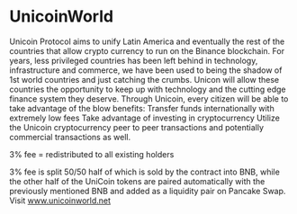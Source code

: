# UnicoinWorld
Unicoin Protocol aims to unify Latin America and eventually the rest of the countries that allow crypto
currency to run on the Binance blockchain.
For years, less privileged countries has been left behind in technology, infrastructure and commerce, we
have been used to being the shadow of 1st world countries and just catching the crumbs.
Unicon will allow these countries the opportunity to keep up with technology and the cutting edge
finance system they deserve. Through Unicoin, every citizen will be able to take advantage of the blow
benefits:
Transfer funds internationally with extremely low fees
Take advantage of investing in cryptocurrency
Utilize the Unicoin cryptocurrency peer to peer transactions and potentially commercial transactions as well.

3% fee = redistributed to all existing holders

3% fee is split 50/50 half of which is sold by the contract into BNB, while the other half of the UniCoin tokens are paired automatically with the previously mentioned BNB and added as a liquidity pair on Pancake Swap.
Visit www.unicoinworld.net
